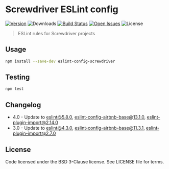 # Screwdriver ESLint config
[![Version][npm-image]][npm-url] ![Downloads][downloads-image] [![Build Status][status-image]][status-url] [![Open Issues][issues-image]][issues-url] ![License][license-image]

> ESLint rules for Screwdriver projects

## Usage

```bash
npm install --save-dev eslint-config-screwdriver
```

## Testing

```bash
npm test
```

## Changelog
* 4.0 - Update to eslint@5.8.0, eslint-config-airbnb-base@13.1.0, eslint-plugin-import@2.14.0
* 3.0 - Update to eslint@4.3.0, eslint-config-airbnb-base@11.3.1, eslint-plugin-import@2.7.0

## License

Code licensed under the BSD 3-Clause license. See LICENSE file for terms.

[npm-image]: https://img.shields.io/npm/v/eslint-config-screwdriver.svg
[npm-url]: https://npmjs.org/package/eslint-config-screwdriver
[downloads-image]: https://img.shields.io/npm/dt/eslint-config-screwdriver.svg
[license-image]: https://img.shields.io/npm/l/eslint-config-screwdriver.svg
[issues-image]: https://img.shields.io/github/issues/screwdriver-cd/screwdriver.svg
[issues-url]: https://github.com/screwdriver-cd/screwdriver/issues
[status-image]: https://cd.screwdriver.cd/pipelines/31/badge
[status-url]: https://cd.screwdriver.cd/pipelines/31
